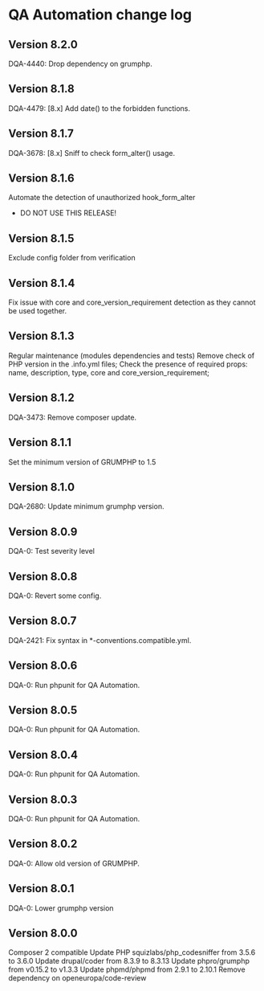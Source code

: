 # QA Automation change log

## Version 8.2.0
DQA-4440: Drop dependency on grumphp.

## Version 8.1.8
DQA-4479: [8.x] Add date() to the forbidden functions.

## Version 8.1.7
DQA-3678: [8.x] Sniff to check form_alter() usage.

## Version 8.1.6
Automate the detection of unauthorized hook_form_alter
- DO NOT USE THIS RELEASE!

## Version 8.1.5
Exclude config folder from verification

## Version 8.1.4
Fix issue with core and core_version_requirement detection as they cannot be used together.

## Version 8.1.3
Regular maintenance (modules dependencies and tests)
Remove check of PHP version in the .info.yml files;
Check the presence of required props: name, description, type, core and core_version_requirement;

## Version 8.1.2
DQA-3473: Remove composer update.

## Version 8.1.1
Set the minimum version of GRUMPHP to 1.5

## Version 8.1.0
DQA-2680: Update minimum grumphp version.

## Version 8.0.9
DQA-0: Test severity level

## Version 8.0.8
DQA-0: Revert some config.

## Version 8.0.7
DQA-2421: Fix syntax in *-conventions.compatible.yml.

## Version 8.0.6
DQA-0: Run phpunit for QA Automation.

## Version 8.0.5
DQA-0: Run phpunit for QA Automation.

## Version 8.0.4
DQA-0: Run phpunit for QA Automation.

## Version 8.0.3
DQA-0: Run phpunit for QA Automation.

## Version 8.0.2
DQA-0: Allow old version of GRUMPHP.

## Version 8.0.1
DQA-0: Lower  grumphp version

## Version 8.0.0
Composer 2 compatible
Update PHP squizlabs/php_codesniffer from 3.5.6 to 3.6.0
Update drupal/coder from 8.3.9 to 8.3.13
Update phpro/grumphp from v0.15.2 to v1.3.3
Update phpmd/phpmd from 2.9.1 to 2.10.1
Remove dependency on openeuropa/code-review
